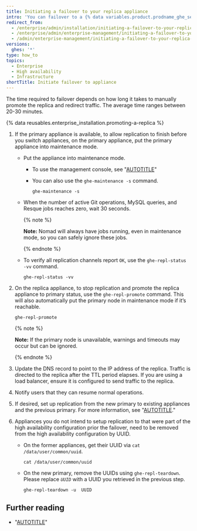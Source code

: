 ```yaml
---
title: Initiating a failover to your replica appliance
intro: 'You can failover to a {% data variables.product.prodname_ghe_server %} replica appliance using the command line for maintenance and testing, or if the primary appliance fails.'
redirect_from:
  - /enterprise/admin/installation/initiating-a-failover-to-your-replica-appliance
  - /enterprise/admin/enterprise-management/initiating-a-failover-to-your-replica-appliance
  - /admin/enterprise-management/initiating-a-failover-to-your-replica-appliance
versions:
  ghes: '*'
type: how_to
topics:
  - Enterprise
  - High availability
  - Infrastructure
shortTitle: Initiate failover to appliance
---
```

The time required to failover depends on how long it takes to manually promote the replica and redirect traffic. The average time ranges between 20-30 minutes.

{% data reusables.enterprise_installation.promoting-a-replica %}

1. If the primary appliance is available, to allow replication to finish before you switch appliances, on the primary appliance, put the primary appliance into maintenance mode.

   - Put the appliance into maintenance mode.

     - To use the management console, see "[AUTOTITLE](/admin/configuration/configuring-your-enterprise/enabling-and-scheduling-maintenance-mode)"

     - You can also use the `ghe-maintenance -s` command.

       ```shell
       ghe-maintenance -s
       ```

   - When the number of active Git operations, MySQL queries, and Resque jobs reaches zero, wait 30 seconds.

     {% note %}

     **Note:** Nomad will always have jobs running, even in maintenance mode, so you can safely ignore these jobs.

     {% endnote %}

   - To verify all replication channels report `OK`, use the `ghe-repl-status -vv` command.

     ```shell
     ghe-repl-status -vv
     ```

1. On the replica appliance, to stop replication and promote the replica appliance to primary status, use the `ghe-repl-promote` command. This will also automatically put the primary node in maintenance mode if it’s reachable.

   ```shell
   ghe-repl-promote
   ```

   {% note %}

   **Note:** If the primary node is unavailable, warnings and timeouts may occur but can be ignored.

   {% endnote %}

1. Update the DNS record to point to the IP address of the replica. Traffic is directed to the replica after the TTL period elapses. If you are using a load balancer, ensure it is configured to send traffic to the replica.
1. Notify users that they can resume normal operations.
1. If desired, set up replication from the new primary to existing appliances and the previous primary. For more information, see "[AUTOTITLE](/admin/enterprise-management/configuring-high-availability/about-high-availability-configuration#utilities-for-replication-management)."
1. Appliances you do not intend to setup replication to that were part of the high availability configuration prior the failover, need to be removed from the high availability configuration by UUID.
    - On the former appliances, get their UUID via `cat /data/user/common/uuid`.

      ```shell
      cat /data/user/common/uuid
      ```

    - On the new primary, remove the UUIDs using `ghe-repl-teardown`. Please replace *`UUID`* with a UUID you retrieved in the previous step.

      ```shell
      ghe-repl-teardown -u  UUID
      ```

## Further reading

- "[AUTOTITLE](/admin/enterprise-management/configuring-high-availability/about-high-availability-configuration#utilities-for-replication-management)"

